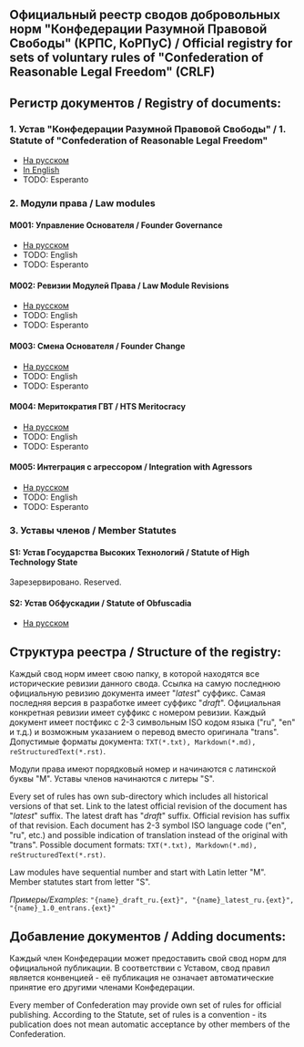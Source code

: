 
## Официальный реестр сводов добровольных норм "Конфедерации Разумной Правовой Свободы" (КРПС, КоРПуС) / Official registry for sets of voluntary rules of "Confederation of Reasonable Legal Freedom" (CRLF)

## Регистр документов / Registry of documents:

### 1. Устав "Конфедерации Разумной Правовой Свободы" / 1. Statute of "Confederation of Reasonable Legal Freedom"

* [На русском](./0_CRLF_Statute/0_CRLF_Statute_1.1_ru.md)
* [In English](./0_CRLF_Statute/0_CRLF_Statute_1.1_entran.md)
* TODO: Esperanto

### 2. Модули права / Law modules

#### M001: Управление Основателя / Founder Governance

* [На русском](./M001_Founder_Governance/Founder_Governance_1.0_ru.md)
* TODO: English
* TODO: Esperanto

#### M002: Ревизии Модулей Права / Law Module Revisions

* [На русском](./M002_LawModuleRevisions/LawModuleRevisions_1.0_ru.md)
* TODO: English
* TODO: Esperanto

#### M003: Смена Основателя / Founder Change

* [На русском](./M003_FounderChange/FounderChange_1.0_ru.md)
* TODO: English
* TODO: Esperanto

#### M004: Меритократия ГВТ / HTS Meritocracy

* [На русском](./M004_HTSMeritocracy/HTSMeritocracy_1.0_ru.md)
* TODO: English
* TODO: Esperanto

#### M005: Интеграция c агрессором / Integration with Agressors

* [На русском](./M005_IntegrationWithAgressors/IntegrationWithAgressors_1.0_ru.md)
* TODO: English
* TODO: Esperanto


### 3. Уставы членов / Member Statutes

#### S1: Устав Государства Высоких Технологий / Statute of High Technology State

Зарезервировано. Reserved.

#### S2: Устав Обфускадии / Statute of Obfuscadia

* [На русском](./S2_Obfuscadia/Obfuscadia_1.0_ru.md)

## Структура реестра / Structure of the registry:

Каждый свод норм имеет свою папку, в которой находятся все исторические ревизии данного свода. Ссылка на самую последнюю официальную ревизию документа имеет "_latest_" суффикс. Самая последняя версия в разработке имеет суффикс "_draft_". Официальная конкретная ревизии имеет суффикс с номером ревизии. Каждый документ имеет постфикс с 2-3 символьным ISO кодом языка ("ru", "en" и т.д.) и возможным указанием о перевод вместо оригинала "trans". Допустимые форматы документа: `TXT(*.txt), Markdown(*.md), reStructuredText(*.rst)`.

Модули права имеют порядковый номер и начинаются с латинской буквы "M". Уставы членов начинаются с литеры "S".

Every set of rules has own sub-directory which includes all historical versions of that set. Link to the latest official revision of the document has "_latest_" suffix. The latest draft has "_draft_" suffix. Official revision has suffix of that revision. Each document has 2-3 symbol ISO language code ("en", "ru", etc.) and possible indication of translation instead of the original with "trans". Possible document formats: `TXT(*.txt), Markdown(*.md), reStructuredText(*.rst)`.

Law modules have sequential number and start with Latin letter "M". Member statutes start from letter "S".

*Примеры/Examples*: `"{name}_draft_ru.{ext}", "{name}_latest_ru.{ext}", "{name}_1.0_entrans.{ext}"`


## Добавление документов / Adding documents:

Каждый член Конфедерации может предоставить свой свод норм для официальной публикации. В соответствии с Уставом, свод правил является конвенцией - её публикация не означает автоматические принятие его другими членами Конфедерации.

Every member of Confederation may provide own set of rules for official publishing. According to the Statute, set of rules is a convention - its publication does not mean automatic acceptance by other members of the Confederation.

